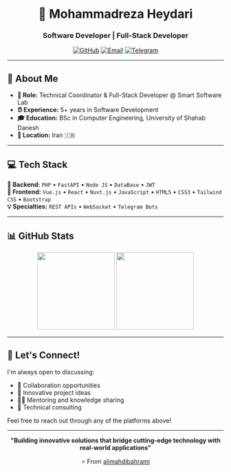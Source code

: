 <div align="center">
  
# 👋 Mohammadreza Heydari

### Software Developer | Full-Stack Developer

[![GitHub](https://img.shields.io/badge/GitHub-100000?style=flat-square&logo=github&logoColor=white)](https://github.com/zereshk123)
[![Email](https://img.shields.io/badge/Email-D14836?style=flat-square&logo=gmail&logoColor=white)](mailto:ninjapeak1384@gmail.com)
[![Telegram](https://img.shields.io/badge/Telegram-2CA5E0?style=flat-square&logo=telegram&logoColor=white)](https://t.me/mheydari006)

</div>

---

## 🚀 About Me

- **💼 Role:** Technical Coordinator & Full-Stack Developer @ Smart Software Lab
- **⏰ Experience:** 5+ years in Software Development
- **🎓 Education:** BSc in Computer Engineering, University of Shahab Danesh
- **📍 Location:** Iran 🇮🇷

---

## 💻 Tech Stack

**🔧 Backend:** `PHP` • `FastAPI` • `Node JS` • `DataBase` • `JWT`<br>
**🎨 Frontend:** `Vue.js` • `React` • `Nuxt.js` • `JavaScript` • `HTML5` • `CSS3` • `Tailwind CSS` • `Bootstrap`<br>
**💡 Specialties:** `REST APIs` • `WebSocket` • `Telegram Bots`<br>

---

## 📊 GitHub Stats

<div align="center">
  <img height="180em" src="https://github-readme-stats.vercel.app/api?username=zereshk123&show_icons=true&theme=dark&hide_border=true&count_private=true"/>
  <img height="180em" src="https://github-readme-stats.vercel.app/api/top-langs/?username=zereshk123&layout=compact&theme=dark&hide_border=true"/>
</div>

---

## 🤝 Let's Connect!

I'm always open to discussing:
- 💼 Collaboration opportunities
- 🚀 Innovative project ideas
- 👨‍🏫 Mentoring and knowledge sharing
- 🎯 Technical consulting

Feel free to reach out through any of the platforms above!

---

<div align="center">

**"Building innovative solutions that bridge cutting-edge technology with real-world applications"**

⭐️ From [alimahdibahrami](https://github.com/zereshk123)

</div>
